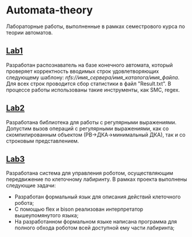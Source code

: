 # Automata-theory
Лабораторные работы, выполненные в рамках семестрового курса по теории автоматов.

## [Lab1](Laboratory1)
Разработан распознаватель на базе конечного автомата, который проверяет корректность вводимых строк удовлетворяющих следующему шаблону:
*nfs://имя_сервера/имя_каталога/имя_файла*. 
Для всех строк проводится сбор статистики в файл "Result.txt".
В процессе работы использованы такие инструменты, как SMC, regex.

## [Lab2](Laboratory2)
Разработана библиотека для работы с регулярными выражениями. 
Допустим вызов операций с регулярными выражениями, как со скомпилированным объектом (РВ->ДКА->минимальный ДКА), так и со строковым представлением.

## [Lab3](Laboratory3)
Разработана система для управления роботом, осуществляющим передвижение по клеточному лабиринту. 
В рамках проекта выполнены следующие задачи:
* Разработан формальный язык для описания действий клеточного робота; 
* C помощью flex и bison реализован интерпретатор вышеупомянутого языка;
* На разработанном формальном языке написана программа для полного обхода роботом всей доступной ему части лабиринта;
